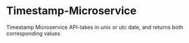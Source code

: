 # Timestamp-Microservice
Timestamp Microservice API-takes in unix or utc date, and returns both corresponding values

